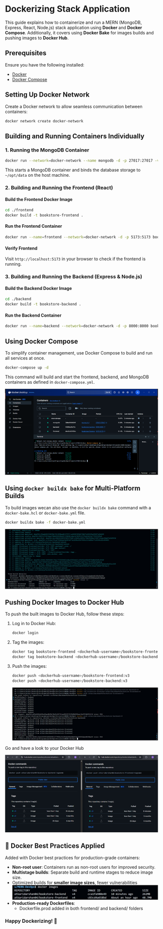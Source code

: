 # Dockerizing Stack Application

This guide explains how to containerize and run a MERN (MongoDB, Express, React, Node.js) stack application using **Docker** and **Docker Compose**. Additionally, it covers using **Docker Bake** for images builds and pushing images to **Docker Hub**.

## Prerequisites

Ensure you have the following installed:
- [Docker](https://docs.docker.com/get-docker/)
- [Docker Compose](https://docs.docker.com/compose/install/)

## Setting Up Docker Network

Create a Docker network to allow seamless communication between containers:

```sh
docker network create docker-network
```

## Building and Running Containers Individually

### 1. Running the MongoDB Container

```sh
docker run --network=docker-network --name mongodb -d -p 27017:27017 -v ~/opt/data:/data/mydb mongo:latest
```

This starts a MongoDB container and binds the database storage to `~/opt/data` on the host machine.

### 2. Building and Running the Frontend (React)

#### Build the Frontend Docker Image

```sh
cd ./frontend
docker build -t bookstore-frontend .
```

#### Run the Frontend Container

```sh
docker run --name=frontend --network=docker-network -d -p 5173:5173 bookstore-frontend
```

#### Verify Frontend

Visit `http://localhost:5173` in your browser to check if the frontend is running.

### 3. Building and Running the Backend (Express & Node.js)

#### Build the Backend Docker Image

```sh
cd ./backend
docker build -t bookstore-backend .
```

#### Run the Backend Container

```sh
docker run --name=backend --network=docker-network -d -p 8000:8000 bookstore-backend
```

## Using Docker Compose

To simplify container management, use Docker Compose to build and run all services at once.

```sh
docker-compose up -d
```

This command will build and start the frontend, backend, and MongoDB containers as defined in `docker-compose.yml`.

![docker-compose](./assets/docker-compose.png)

## Using `docker buildx bake` for Multi-Platform Builds

To build images wecan also use the `docker buildx bake` command with a `docker-bake.hcl` or `docker-bake.yml` file.

```sh
docker buildx bake -f docker-bake.yml
```

![docker-bake](./assets/docker-bake.png)

## Pushing Docker Images to Docker Hub

To push the built images to Docker Hub, follow these steps:

1. Log in to Docker Hub:

   ```sh
   docker login
   ```

2. Tag the images:

   ```sh
   docker tag bookstore-frontend <dockerhub-username>/bookstore-frontend:v3
   docker tag bookstore-backend <dockerhub-username>/bookstore-backend:v3
   ```

3. Push the images:

   ```sh
   docker push <dockerhub-username>/bookstore-frontend:v3
   docker push <dockerhub-username>/bookstore-backend:v3
   ```

   ![docker-push](./assets/docker-push.png)

Go and have a look to your Docker Hub

![docker-hub](./assets/docker-hub.png)


## 🐳 Docker Best Practices Applied
Added with Docker best practices for production-grade containers:

- **Non-root user**: Containers run as non-root users for improved security.
- **Multistage builds**: Separate build and runtime stages to reduce image size.
- Optimized builds for **smaller image sizes**, fewer vulnerabilities
![docker-prod-image-size](./assets/docker-prod-image-size.png)
- **Production-ready Dockerfiles**:
   - Dockerfile.prod added in both frontend/ and backend/ folders

### Happy Dockerizing! 🚀

